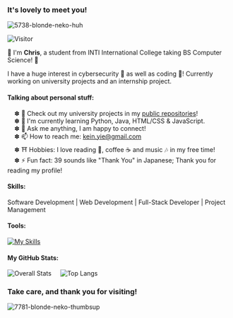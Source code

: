 ### It's lovely to meet you! 

![5738-blonde-neko-huh](https://github.com/twilight39/twilight39/assets/169473752/f058e433-d125-4825-b413-ba45da7ee881) 

![Visitor](https://visitor-badge.laobi.icu/badge?page_id=twilight39.twilight.39)

👋 I'm **Chris**, a student from INTI International College taking BS Computer Science! 🏫

I have a huge interest in cybersecurity 🔐 as well as coding 👾! Currently working on university projects and an internship project.

#### Talking about personal stuff:
    ✽ 🚀 Check out my university projects in my [public repositories](https://github.com/twilight39?tab=repositories)! \
    ✽ 🌱 I'm currently learning Python, Java, HTML/CSS & JavaScript. \
    ✽ 💬 Ask me anything, I am happy to connect! \
    ✽ 📫 How to reach me: kein.yie@gmail.com \
    ✽ ⛩️ Hobbies: I love reading 📙, coffee ☕️ and music 🎶 in my free time! \
    ✽ ⚡ Fun fact: 39 sounds like "Thank You" in Japanese; Thank you for reading my profile!

#### Skills:
Software Development | Web Development | Full-Stack Developer | Project Management

#### Tools:
[![My Skills](https://skillicons.dev/icons?i=py,cpp,java,flutter,html,css,js,supabase,sqlite,mysql,git,github)](https://skillicons.dev)

#### My GitHub Stats:
<div class="row" style="display: flex; flex-direction: row; gap: 20px; align-items: flex-start;">
  <img src="https://github-readme-stats.vercel.app/api?username=twilight39&count_private=true&show_icons=true&hide=stars" alt="Overall Stats" />
  <img src="https://github-readme-stats.vercel.app/api/top-langs/?username=twilight39&layout=compact" alt="Top Langs" />
</div>

### Take care, and thank you for visiting!
![7781-blonde-neko-thumbsup](https://github.com/twilight39/twilight39/assets/169473752/372e8e9d-48a4-4fe1-bc76-fee3995b3f4b)


<!---
twilight39/twilight39 is a ✨ special ✨ repository because its `README.md` (this file) appears on your GitHub profile.
You can click the Preview link to take a look at your changes.
--->

